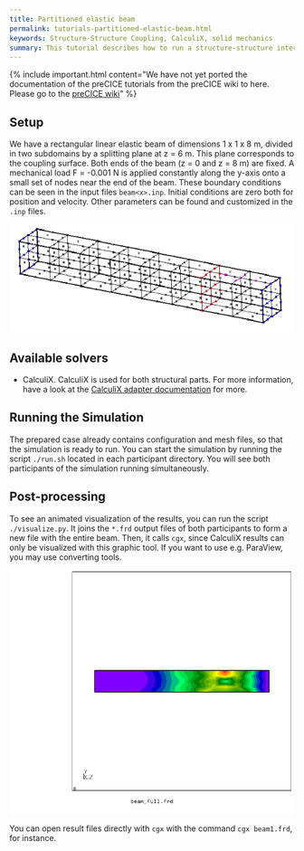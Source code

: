 ```yaml
---
title: Partitioned elastic beam
permalink: tutorials-partitioned-elastic-beam.html
keywords: Structure-Structure Coupling, CalculiX, solid mechanics
summary: This tutorial describes how to run a structure-structure interaction simulation with CalculiX running on both sides.
---
```


{% include important.html content="We have not yet ported the documentation of the preCICE tutorials from the preCICE wiki to here. Please go to the [preCICE wiki](https://github.com/precice/precice/wiki#2-getting-started---tutorials)" %}

## Setup

We have a rectangular linear elastic beam of dimensions 1 x 1 x 8 m, divided in two subdomains by a splitting plane at z = 6 m. This plane corresponds to the coupling surface. Both ends of the beam (z = 0 and z = 8 m) are fixed. A mechanical load F = -0.001 N is applied constantly along the y-axis onto a small set of nodes near the end of the beam. These boundary conditions can be seen in the input files `beam<x>.inp`. Initial conditions are zero both for position and velocity. Other parameters can be found and customized in the `.inp` files.

![beam setup](images/tutorials-partitioned-elastic-beam-setup.png)

## Available solvers

* CalculiX. CalculiX is used for both structural parts. For more information, have a look at the [CalculiX adapter documentation](adapter-calculix-overview.html) for more.


## Running the Simulation

The prepared case already contains configuration and mesh files, so that the simulation is ready to run. You can start the simulation by running the script `./run.sh` located in each participant directory. You will see both participants of the simulation running simultaneously.

## Post-processing

To see an animated visualization of the results, you can run the script `./visualize.py`. It joins the `*.frd` output files of both participants to form a new file with the entire beam. Then, it calls `cgx`, since CalculiX results can only be visualized with this graphic tool. If you want to use e.g. ParaView, you may use converting tools.

![beam results](images/tutorials-partitioned-elastic-beam-results.png)

You can open result files directly with `cgx` with the command `cgx beam1.frd`, for instance.
